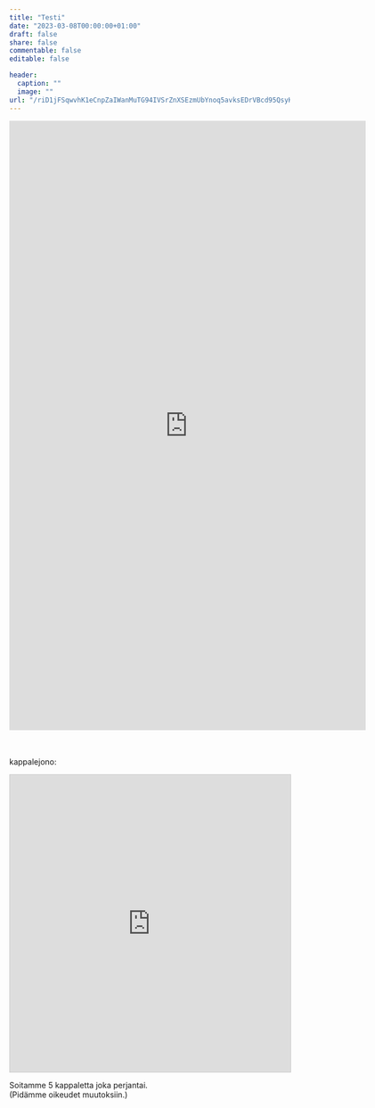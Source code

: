 ```yaml
---
title: "Testi"
date: "2023-03-08T00:00:00+01:00"
draft: false
share: false
commentable: false
editable: false

header:
  caption: ""
  image: ""
url: "/riD1jFSqwvhK1eCnpZaIWanMuTG94IVSrZnXSEzmUbYnoq5avksEDrVBcd95QsyK9ebMP4PQWkm1Vq3ByQclcZ4iDMGCmSHnJM37rpzbCyDc3paVAYRqcmbuMeyCiT7wVNuruAYy7"
---
```



<iframe src="https://docs.google.com/forms/d/e/1FAIpQLSePlmJnbOvjXIQuFwhoeNNqMQMnPtzMX09-2tpfiAds-8TtKg/viewform?embedded=true" width="640" height="1093" frameborder="0" marginheight="0" marginwidth="0">Ladataan…</iframe>

<br>
<br>

<br>

kappalejono:
<iframe class="airtable-embed" src="https://airtable.com/embed/shrNdO5NZPggmJPW8?backgroundColor=green&viewControls=on" frameborder="0" onmousewheel="" width="100%" height="533" style="background: transparent; border: 1px solid #ccc;"></iframe>
<br>

Soitamme 5 kappaletta joka perjantai.  
 (Pidämme oikeudet muutoksiin.)
